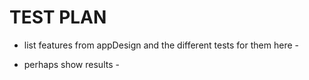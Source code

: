 # TEST PLAN

- list features from appDesign and the different tests for them here -

- perhaps show results -

